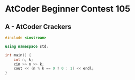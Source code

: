 # AtCoder Beginner Contest 105
## A - AtCoder Crackers
```cpp
#include <iostream>

using namespace std;

int main() {
    int n, k;
    cin >> n >> k;
    cout << (n % k == 0 ? 0 : 1) << endl;
}
```
